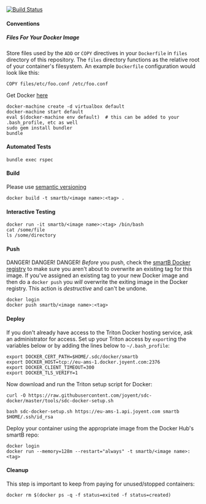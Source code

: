 [![Build Status](https://travis-ci.org/smartb-energy/docker-python.svg?branch=master)](https://travis-ci.org/smartb-energy/docker-python)
#### Conventions
##### Files For Your Docker Image
Store files used by the `ADD` or `COPY` directives in your `Dockerfile` in `files` directory of this repository.  The `files` directory functions as the relative root of your container's filesystem.  An example `Dockerfile` configuration would look like this:
```
COPY files/etc/foo.conf /etc/foo.conf
```


Get Docker [here](https://www.docker.com/docker-toolbox)
```
docker-machine create -d virtualbox default
docker-machine start default
eval $(docker-machine env default)  # this can be added to your .bash_profile, etc as well
sudo gem install bundler
bundle
```

#### Automated Tests
```
bundle exec rspec
```

#### Build
Please use [semantic versioning](http://semver.org)
```
docker build -t smartb/<image name>:<tag> .
```

#### Interactive Testing
```
docker run -it smartb/<image name>:<tag> /bin/bash
cat /some/file
ls /some/directory
```

#### Push
DANGER! DANGER! DANGER!
*Before* you push, check the [smartB Docker registry](https://hub.docker.com/u/smartb/dashboard) to make sure you aren't about to overwrite an existing tag for this image. If you've assigned an existing tag to your new Docker image and then do a `docker push` you *will* overwrite the exiting image in the Docker registry.  This action is *destructive* and can't be undone.
```
docker login
docker push smartb/<image name>:<tag>
```

#### Deploy
If you don't already have access to the Triton Docker hosting service, ask an administrator for access. Set up your Triton access by `export`ing the variables below or by adding the lines below to `~/.bash_profile`:
```
export DOCKER_CERT_PATH=$HOME/.sdc/docker/smartb
export DOCKER_HOST=tcp://eu-ams-1.docker.joyent.com:2376
export DOCKER_CLIENT_TIMEOUT=300
export DOCKER_TLS_VERIFY=1
```
Now download and run the Triton setup script for Docker:
```
curl -O https://raw.githubusercontent.com/joyent/sdc-docker/master/tools/sdc-docker-setup.sh

bash sdc-docker-setup.sh https://eu-ams-1.api.joyent.com smartb $HOME/.ssh/id_rsa
```
Deploy your container using the appropriate image from the Docker Hub's smartB repo:
```
docker login
docker run --memory=128m --restart="always" -t smartb/<image name>:<tag>
```

#### Cleanup
This step is important to keep from paying for unused/stopped containers:
```
docker rm $(docker ps -q -f status=exited -f status=created)
```
